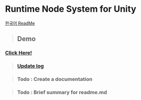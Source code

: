 # Runtime Node System for Unity
[한국어 ReadMe](./README_KOR.md)

> ## Demo
### <a href="https://ysj0828.github.io/NodeSystem_Demo/" target="_blank">Click Here!</a>

> ### [Update log](./UpdateLog.md)

> ### Todo : Create a documentation

> ### Todo : Brief summary for readme.md

